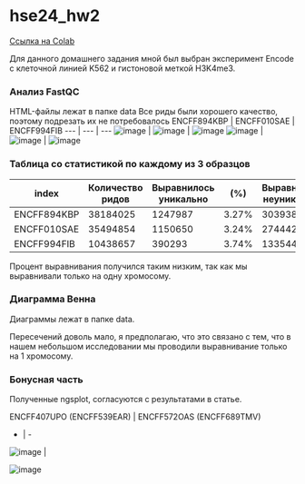 # hse24_hw2

[Ссылка на Colab](https://colab.research.google.com/drive/1TdSjbkZEIb2puwf945OS-L0f3lG1KNvS?usp=sharing)

Для данного домашнего задания мной был выбран эксперимент Encode с клеточной линией K562 и гистоновой меткой H3K4me3.

### Анализ FastQC 
HTML-файлы лежат в папке data
Все риды были хорошего качество, поэтому подрезать их не потребовалось 
ENCFF894KBP |	ENCFF010SAE |	ENCFF994FIB
--- | --- | ---
![image](https://github.com/prayforanya/hse24_hw2/blob/main/data/ENCFF894KBP_scores.png) | ![image](https://github.com/prayforanya/hse24_hw2/blob/main/data/ENCFF010SAE_scores.png) | ![image](https://github.com/prayforanya/hse24_hw2/blob/main/data/ENCFF994FIB_scores.png) 
![image](https://github.com/prayforanya/hse24_hw2/blob/main/data/ENCFF894KBP_quality.png) | ![image](https://github.com/prayforanya/hse24_hw2/blob/main/data/ENCFF010SAE_quality.png) | ![image](https://github.com/prayforanya/hse24_hw2/blob/main/data/ENCFF994FIB_quality.png) 

### Таблица со статистикой по каждому из 3 образцов

index | Количество ридов | Выравнилось уникально | (%) | Выравнилось неуникально | (%) | Не выравнилось | (%)
--- | --- | --- | --- | --- | --- | --- | ---
ENCFF894KBP | 38184025 | 1247987 | 3.27% | 3039385 | 7.96% | 33896653 | 88.77%
ENCFF010SAE | 35494854 | 1150650 | 3.24% | 2744423 | 7.73% | 31599781 | 89.03%
ENCFF994FIB | 10438657 | 390293 | 3.74% | 1335446 | 12.79% | 8712918 | 83.47%

Процент выравнивания получился таким низким, так как мы выравнивали только на одну хромосому. 

### Диаграмма Венна

Диаграммы лежат в папке data.

Пересечений доволь мало, я предполагаю, что это связано с тем, что в нашем небольшом исследовании мы проводили выравнивание только на 1 хромосому.

### Бонусная часть 
Полученные ngsplot, согласуются с результатами в статье. 

ENCFF407UPO (ENCFF539EAR) | ENCFF572OAS (ENCFF689TMV) 
- | -
  
![image](https://github.com/prayforanya/hse24_hw2/blob/main/data/result1.png) |

![image](https://github.com/prayforanya/hse24_hw2/blob/main/data/result2.png) 
